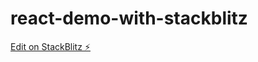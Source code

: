 # react-demo-with-stackblitz

[Edit on StackBlitz ⚡️](https://stackblitz.com/edit/react-demo-with-stackblitz)
